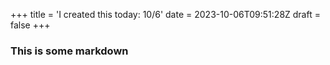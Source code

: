 +++
title = 'I created this today: 10/6'
date = 2023-10-06T09:51:28Z
draft = false
+++

### This is some markdown